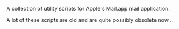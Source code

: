 A collection of utility scripts for Apple's Mail.app mail application.

A lot of these scripts are old and are quite possibly obsolete now...
